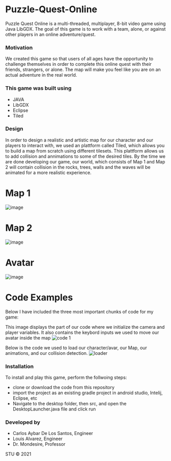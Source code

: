 # Puzzle-Quest-Online
Puzzle Quest Online is a  multi-threaded, multiplayer, 8-bit video game using Java LibGDX. The goal of this game is to work with a team, alone, or against other players in an online adventure/quest.

### Motivation

We created this game so that users of all ages have the opportunity to challenge themselves in order to complete this online quest with their friends, strangers, or alone. The map will make you feel like you are on an actual adventure in the real world.

### This game was built using

* JAVA
* LibGDX
* Eclipse
* Tiled

### Design

In order to design a realistic and artistic map for our character and our players to interact with, we used an plattform called Tiled, which allows you to build a map from scratch using different tilesets. This plattform allows us to add collision and annimations to some of the desired tiles. By the time we are done developing our game, our world, which consists of Map 1 and Map 2 will contain collision in the rocks, trees, walls and the waves will be animated for a more realistic experience.

# Map 1
![image](https://user-images.githubusercontent.com/58013489/117327746-f1196980-ae60-11eb-96aa-98ec875cb315.png)

# Map 2
![image](https://user-images.githubusercontent.com/58013489/117327825-055d6680-ae61-11eb-8477-ed82ea1a3f18.png)

# Avatar
![image](https://user-images.githubusercontent.com/58013489/117367454-34d79780-ae90-11eb-9e80-35b796446977.png)


# Code Examples
Below I have included the three most important chunks of code for my game:

This image displays the part of our code where we initialize the camera and player variables. It also contains the keybord inputs we used to move our avatar inside the map
![code 1](https://user-images.githubusercontent.com/58013489/117366894-6c920f80-ae8f-11eb-8fff-4e1dc59b57ec.PNG)

Below is the code we used to load our character/avar, our Map, our animations, and our collision detection. 
![loader](https://user-images.githubusercontent.com/58013489/117367161-c8f52f00-ae8f-11eb-9b83-d2503795da2c.PNG)




### Installation

To install and play this game, perform the follwoing steps:
* clone or download the code from this repository
* import the project as an existing gradle project in android studio, Intelij, Eclipse, etc
* Navigate to the desktop folder, then src, and open the DesktopLauncher.java file and click run

### Developed by
- Carlos Aybar De Los Santos, Engineer
- Louis Alvarez, Engineer
- Dr. Mondesire, Professor

STU ©  2021
